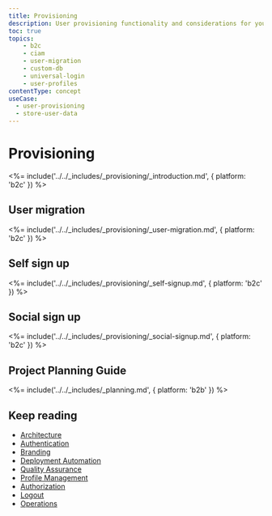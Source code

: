 ```yaml
---
title: Provisioning
description: User provisioning functionality and considerations for your B2C IAM  implementation. 
toc: true
topics:
    - b2c
    - ciam
    - user-migration
    - custom-db
    - universal-login
    - user-profiles
contentType: concept
useCase:
  - user-provisioning
  - store-user-data
---
```

# Provisioning

<%= include('../../_includes/_provisioning/_introduction.md', { platform: 'b2c' }) %>

## User migration

<%= include('../../_includes/_provisioning/_user-migration.md', { platform: 'b2c' }) %>

## Self sign up

<%= include('../../_includes/_provisioning/_self-signup.md', { platform: 'b2c' }) %>

## Social sign up

<%= include('../../_includes/_provisioning/_social-signup.md', { platform: 'b2c' }) %>

## Project Planning Guide

<%= include('../../_includes/_planning.md', { platform: 'b2b' }) %>

## Keep reading

* [Architecture](/architecture-scenarios/implementation/b2c/b2c-architecture)
* [Authentication](/architecture-scenarios/implementation/b2c/b2c-authentication)
* [Branding](/architecture-scenarios/implementation/b2c/b2c-branding)
* [Deployment Automation](/architecture-scenarios/implementation/b2c/b2c-deployment)
* [Quality Assurance](/architecture-scenarios/implementation/b2c/b2c-qa)
* [Profile Management](/architecture-scenarios/implementation/b2c/b2c-profile-mgmt)
* [Authorization](/architecture-scenarios/implementation/b2c/b2c-authorization)
* [Logout](/architecture-scenarios/implementation/b2c/b2c-logout)
* [Operations](/architecture-scenarios/implementation/b2c/b2c-operations)
